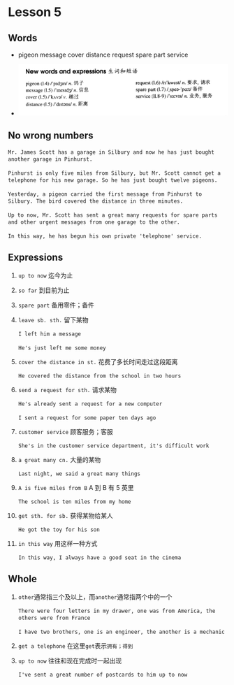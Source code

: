 # Lesson 5

## Words

- pigeon message cover distance request spare part service

- ![Words](../../../Images/Part2/words-5.png)

## No wrong numbers

```
Mr. James Scott has a garage in Silbury and now he has just bought another garage in Pinhurst.

Pinhurst is only five miles from Silbury, but Mr. Scott cannot get a telephone for his new garage. So he has just bought twelve pigeons.

Yesterday, a pigeon carried the first message from Pinhurst to Silbury. The bird covered the distance in three minutes.

Up to now, Mr. Scott has sent a great many requests for spare parts and other urgent messages from one garage to the other.

In this way, he has begun his own private 'telephone' service.
```

## Expressions

1. `up to now` 迄今为止

2. `so far` 到目前为止

3. `spare part` 备用零件；备件

4. `leave sb. sth.` 留下某物

   ```
   I left him a message

   He's just left me some money
   ```

5. `cover the distance in st.` 花费了多长时间走过这段距离

   ```
   He covered the distance from the school in two hours
   ```

6. `send a request for sth.` 请求某物

   ```
   He's already sent a request for a new computer

   I sent a request for some paper ten days ago
   ```

7. `customer service` 顾客服务；客服

   ```
   She's in the customer service department, it's difficult work
   ```

8. `a great many cn.` 大量的某物

   ```
   Last night, we said a great many things
   ```

9. `A is five miles from B` A 到 B 有 5 英里

   ```
   The school is ten miles from my home
   ```

10. `get sth. for sb.` 获得某物给某人

    ```
    He got the toy for his son
    ```

11. `in this way` 用这样一种方式

    ```
    In this way, I always have a good seat in the cinema
    ```

## Whole

1. `other`通常指三个及以上，而`another`通常指两个中的一个

   ```
   There were four letters in my drawer, one was from America, the others were from France

   I have two brothers, one is an engineer, the another is a mechanic
   ```

2. `get a telephone` 在这里`get`表示`拥有；得到`

3. `up to now` 往往和现在完成时一起出现

   ```
   I've sent a great number of postcards to him up to now
   ```
